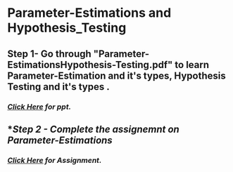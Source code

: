 # **Parameter-Estimations and Hypothesis_Testing**
## **Step 1- Go through "Parameter-EstimationsHypothesis-Testing.pdf" to learn Parameter-Estimation and it's types, Hypothesis Testing and it's types .**
### *<a href= "https://docs.google.com/presentation/d/e/2PACX-1vRSI3P4_HMDWA4H_QEcO8NnDWa8jY06_AFVdCyVQWPKwF0NHMVXAoWD3vq25gNVDA/pub?start=false&loop=false&delayms=3000"> Click Here</a> for ppt.*
## **Step 2 - Complete the assignemnt on Parameter-Estimations*
### *<a href= "https://github.com/AnjulaMehto/Parameter-Estimations-and-Hypothesis_Testing/blob/main/Assignment_Parameter%20Estimations_2025.pdf"> Click Here</a> for Assignment.*
